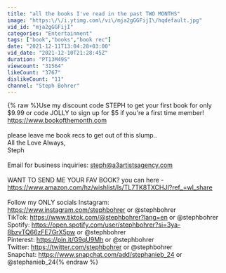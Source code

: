 ```yaml
---
title: "all the books I've read in the past TWO MONTHS"
image: "https:\/\/i.ytimg.com\/vi\/mja2gGGFijI\/hqdefault.jpg"
vid_id: "mja2gGGFijI"
categories: "Entertainment"
tags: ["book","books","book rec"]
date: "2021-12-11T13:04:28+03:00"
vid_date: "2021-12-10T21:28:45Z"
duration: "PT13M49S"
viewcount: "31564"
likeCount: "3767"
dislikeCount: "11"
channel: "Steph Bohrer"
---
```

{% raw %}Use my discount code STEPH to get your first book for only $9.99 or code JOLLY to sign up for $5 if you're a first time member! <a rel="nofollow" target="blank" href="https://www.bookofthemonth.com">https://www.bookofthemonth.com</a><br /><br />please leave me book recs to get out of this slump..<br />All the Love Always, <br />Steph <br /><br />Email for business inquiries: steph@a3artistsagency.com<br /><br />WANT TO SEND ME YOUR FAV BOOK? you can here - <a rel="nofollow" target="blank" href="https://www.amazon.com/hz/wishlist/ls/TL7TK8TXCHJI?ref_=wl_share">https://www.amazon.com/hz/wishlist/ls/TL7TK8TXCHJI?ref_=wl_share</a> <br /><br />Follow my ONLY socials Instagram: <a rel="nofollow" target="blank" href="https://www.instagram.com/stephbohrer">https://www.instagram.com/stephbohrer</a> or @stephbohrer<br />TikTok: <a rel="nofollow" target="blank" href="https://www.tiktok.com/@stephbohrer?lang=en">https://www.tiktok.com/@stephbohrer?lang=en</a> or @stephbohrer<br />Spotify: <a rel="nofollow" target="blank" href="https://open.spotify.com/user/stephbohrer?si=3ya-8bzvTQ66zFE7GrX5pw">https://open.spotify.com/user/stephbohrer?si=3ya-8bzvTQ66zFE7GrX5pw</a> or @stephbohrer<br />Pinterest: <a rel="nofollow" target="blank" href="https://pin.it/G9qU9Mh​​">https://pin.it/G9qU9Mh​​</a> or @stephbohrer<br />Twitter: <a rel="nofollow" target="blank" href="https://twitter.com/stephbohrer">https://twitter.com/stephbohrer</a> or @stephbohrer<br />Snapchat: <a rel="nofollow" target="blank" href="https://www.snapchat.com/add/stephanieb_24">https://www.snapchat.com/add/stephanieb_24</a> or @stephanieb_24{% endraw %}
